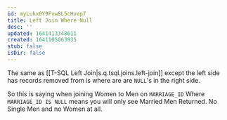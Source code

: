 ```yaml
---
id: myLukx0Y9Fvw8L5cHvep7
title: Left Join Where Null
desc: ''
updated: 1641413348611
created: 1641105063935
stub: false
isDir: false
---
```


The same as [[T-SQL Left Join|s.q.tsql.joins.left-join]] except the left side has records removed from is where are are `NULL`'s in the right side.

So this is saying when joining Women to Men on `MARRIAGE_ID` Where `MARRIAGE_ID IS NULL` means you will only see Married Men Returned. No Single Men and no Women at all.

